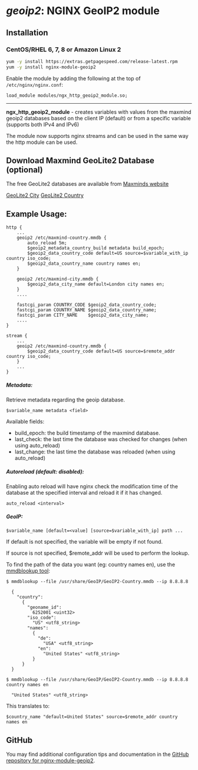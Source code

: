 # _geoip2_: NGINX GeoIP2 module


## Installation

### CentOS/RHEL 6, 7, 8 or Amazon Linux 2

```bash
yum -y install https://extras.getpagespeed.com/release-latest.rpm
yum -y install nginx-module-geoip2
```

Enable the module by adding the following at the top of `/etc/nginx/nginx.conf`:

    load_module modules/ngx_http_geoip2_module.so;

<hr />

**ngx\_http\_geoip2\_module** - creates variables with values from the
maxmind geoip2 databases based on the client IP (default) or from a
specific variable (supports both IPv4 and IPv6)

The module now supports nginx streams and can be used in the same way
the http module can be used.

## Download Maxmind GeoLite2 Database (optional)

The free GeoLite2 databases are available from [Maxminds
website](http://dev.maxmind.com/geoip/geoip2/geolite2/)

[GeoLite2
City](http://geolite.maxmind.com/download/geoip/database/GeoLite2-City.mmdb.gz)
[GeoLite2
Country](http://geolite.maxmind.com/download/geoip/database/GeoLite2-Country.mmdb.gz)

## Example Usage:

    http {
        ...
        geoip2 /etc/maxmind-country.mmdb {
            auto_reload 5m;
            $geoip2_metadata_country_build metadata build_epoch;
            $geoip2_data_country_code default=US source=$variable_with_ip country iso_code;
            $geoip2_data_country_name country names en;
        }
    
        geoip2 /etc/maxmind-city.mmdb {
            $geoip2_data_city_name default=London city names en;
        }
        ....
    
        fastcgi_param COUNTRY_CODE $geoip2_data_country_code;
        fastcgi_param COUNTRY_NAME $geoip2_data_country_name;
        fastcgi_param CITY_NAME    $geoip2_data_city_name;
        ....
    }
    
    stream {
        ...
        geoip2 /etc/maxmind-country.mmdb {
            $geoip2_data_country_code default=US source=$remote_addr country iso_code;
        }
        ...
    }

##### Metadata:

Retrieve metadata regarding the geoip database.

    $variable_name metadata <field>

Available fields:

  - build\_epoch: the build timestamp of the maxmind database.
  - last\_check: the last time the database was checked for changes
    (when using auto\_reload)
  - last\_change: the last time the database was reloaded (when using
    auto\_reload)

##### Autoreload (default: disabled):

Enabling auto reload will have nginx check the modification time of the
database at the specified interval and reload it if it has changed.

    auto_reload <interval>

##### GeoIP:

    $variable_name [default=<value] [source=$variable_with_ip] path ...

If default is not specified, the variable will be empty if not found.

If source is not specified, $remote\_addr will be used to perform the
lookup.

To find the path of the data you want (eg: country names en), use the
[mmdblookup
tool](https://maxmind.github.io/libmaxminddb/mmdblookup.html):

    $ mmdblookup --file /usr/share/GeoIP/GeoIP2-Country.mmdb --ip 8.8.8.8
    
      {
        "country":
          {
            "geoname_id":
              6252001 <uint32>
            "iso_code":
              "US" <utf8_string>
            "names":
              {
                "de":
                  "USA" <utf8_string>
                "en":
                  "United States" <utf8_string>
              }
          }
      }
    
    $ mmdblookup --file /usr/share/GeoIP/GeoIP2-Country.mmdb --ip 8.8.8.8 country names en
    
      "United States" <utf8_string>

This translates
    to:

    $country_name "default=United States" source=$remote_addr country names en

## GitHub

You may find additional configuration tips and documentation in the [GitHub repository for 
nginx-module-geoip2](https://github.com/leev/ngx_http_geoip2_module).
